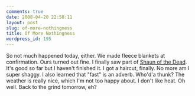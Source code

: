 ```yaml
---
comments: true
date: 2008-04-20 22:58:11
layout: post
slug: of-more-nothingness
title: Of More Nothingness
wordpress_id: 195
---
```


So not much happened today, either. We made fleece blankets at confirmation. Ours turned out fine. I finally saw part of [Shaun of the Dead](http://en.wikipedia.org/wiki/Shaun_of_the_Dead). It's good so far but I haven't finished it. I got a haircut, finally. No more am I super shaggy. I also learned that "fast" is an adverb. Who'd'a thunk? The weather is really nice, which I'm not too happy about. I don't like heat. Oh well. Back to the grind tomorrow, eh?
